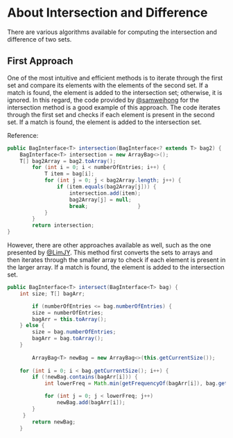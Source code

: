 # About Intersection and Difference

There are various algorithms available for computing the intersection and difference of two sets. 

## First Approach

One of the most intuitive and efficient methods is to iterate through the first set and compare its elements with the elements of the second set. If a match is found, the element is added to the intersection set; otherwise, it is ignored. In this regard, the code provided by [@samweihong](https://github.com/samweihong/WIA1002-Data-Structure/blob/master/src/lab3/ArrayBag.java) for the intersection method is a good example of this approach. The code iterates through the first set and checks if each element is present in the second set. If a match is found, the element is added to the intersection set. 

Reference: 
```java
public BagInterface<T> intersection(BagInterface<? extends T> bag2) {
	BagInterface<T> intersection = new ArrayBag<>();
	T[] bag2Array = bag2.toArray();
        for (int i = 0; i < numberOfEntries; i++) {
            T item = bag[i];
            for (int j = 0; j < bag2Array.length; j++) {
                if (item.equals(bag2Array[j])) {
                    intersection.add(item);
                    bag2Array[j] = null;
                    break;                }
            }
        }
        return intersection;
}
```

However, there are other approaches available as well, such as the one presented by [@LimJY](https://github.com/LimJY03/WIA1002_UM/blob/main/Lab_03/ArrayBag.java). This method first converts the sets to arrays and then iterates through the smaller array to check if each element is present in the larger array. If a match is found, the element is added to the intersection set.

```java
public BagInterface<T> intersect(BagInterface<T> bag) {
	int size; T[] bagArr;

        if (numberOfEntries <= bag.numberOfEntries) {
		size = numberOfEntries;
		bagArr = this.toArray();
	} else {
		size = bag.numberOfEntries;
		bagArr = bag.toArray();
	}
		
        ArrayBag<T> newBag = new ArrayBag<>(this.getCurrentSize());
	
	for (int i = 0; i < bag.getCurrentSize(); i++) {
		if (!newBag.contains(bagArr[i])) {
			int lowerFreq = Math.min(getFrequencyOf(bagArr[i]), bag.getFrequencyOf(bagArr[i]));

			for (int j = 0; j < lowerFreq; j++) 
				newBag.add(bagArr[i]);
		}
	 }
        return newBag;
    }
```
